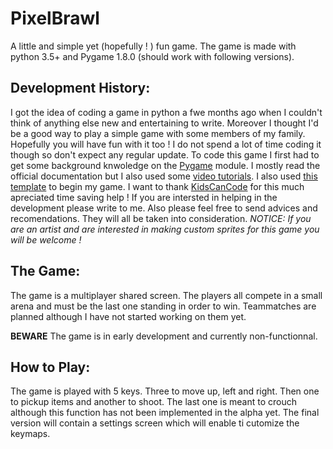 # PixelBrawl
A little and simple yet (hopefully ! ) fun game. The game is made with python 3.5+ and Pygame 1.8.0 (should work with following versions).

## Development History:
I got the idea of coding a game in python a fwe months ago when I couldn't think of anything else new and entertaining to write. Moreover I thought I'd be a good way to play a simple game with some members of my family. Hopefully you will have fun with it too ! I do not spend a lot of time coding it though so don't expect any regular update. To code this game I first had to get some background knwoledge on the [Pygame](https://pygame.org/) module. I mostly read the official documentation but I also used some [video tutorials](https://www.youtube.com/channel/UCNaPQ5uLX5iIEHUCLmfAgKg). I also used [this template](https://github.com/kidscancode/pygame_tutorials/blob/master/pygame%20template.py) to begin my game. I want to thank [KidsCanCode](https://github.com/kidscancode/) for this much apreciated time saving help ! 
If you are intersted in helping in the development please write to me. Also please feel free to send advices and recomendations. They will all be taken into consideration. *NOTICE: If you are an artist and are interested in making custom sprites for this game you will be welcome !*

## The Game:
The game is a multiplayer shared screen. The players all compete in a small arena and must be the last one standing in order to win. Teammatches are planned although I have not started working on them yet.

**BEWARE** The game is in early development and currently non-functionnal.

## How to Play:
The game is played with 5 keys. Three to move up, left and right. Then one to pickup items and another to shoot. The last one is meant to crouch although this function has not been implemented in the alpha yet.
The final version will contain a settings screen which will enable ti cutomize the keymaps.



